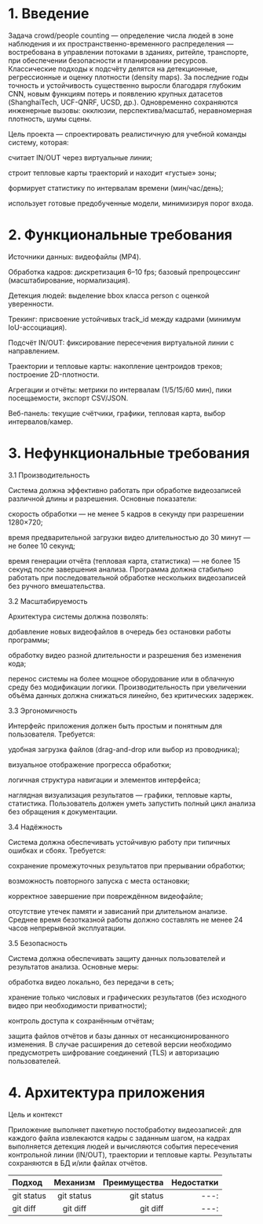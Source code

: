 # 1. Введение

Задача crowd/people counting — определение числа людей в зоне наблюдения и их пространственно-временного распределения — востребована в управлении потоками в зданиях, ритейле, транспорте, при обеспечении безопасности и планировании ресурсов. Классические подходы к подсчёту делятся на детекционные, регрессионные и оценку плотности (density maps). За последние годы точность и устойчивость существенно выросли благодаря глубоким CNN, новым функциям потерь и появлению крупных датасетов (ShanghaiTech, UCF-QNRF, UCSD, др.). Одновременно сохраняются инженерные вызовы: окклюзии, перспектива/масштаб, неравномерная плотность, шумы сцены.

Цель проекта — спроектировать реалистичную для учебной команды систему, которая:

считает IN/OUT через виртуальные линии;

строит тепловые карты траекторий и находит «густые» зоны;

формирует статистику по интервалам времени (мин/час/день);

использует готовые предобученные модели, минимизируя порог входа.

# 2. Функциональные требования

Источники данных: видеофайлы (MP4).

Обработка кадров: дискретизация 6–10 fps; базовый препроцессинг (масштабирование, нормализация).

Детекция людей: выделение bbox класса person с оценкой уверенности.

Трекинг: присвоение устойчивых track_id между кадрами (минимум IoU-ассоциация).

Подсчёт IN/OUT: фиксирование пересечения виртуальной линии с направлением.

Траектории и тепловые карты: накопление центроидов треков; построение 2D-плотности.

Агрегации и отчёты: метрики по интервалам (1/5/15/60 мин), пики посещаемости, экспорт CSV/JSON.

Веб-панель: текущие счётчики, графики, тепловая карта, выбор интервалов/камер.

# 3. Нефункциональные требования
3.1 Производительность

Система должна эффективно работать при обработке видеозаписей различной длины и разрешения.
Основные показатели:

скорость обработки — не менее 5 кадров в секунду при разрешении 1280×720;

время предварительной загрузки видео длительностью до 30 минут — не более 10 секунд;

время генерации отчёта (тепловая карта, статистика) — не более 15 секунд после завершения анализа.
Программа должна стабильно работать при последовательной обработке нескольких видеозаписей без ручного вмешательства.

3.2 Масштабируемость

Архитектура системы должна позволять:

добавление новых видеофайлов в очередь без остановки работы программы;

обработку видео разной длительности и разрешения без изменения кода;

перенос системы на более мощное оборудование или в облачную среду без модификации логики.
Производительность при увеличении объёма данных должна снижаться линейно, без критических задержек.

3.3 Эргономичность

Интерфейс приложения должен быть простым и понятным для пользователя.
Требуется:

удобная загрузка файлов (drag-and-drop или выбор из проводника);

визуальное отображение прогресса обработки;

логичная структура навигации и элементов интерфейса;

наглядная визуализация результатов — графики, тепловые карты, статистика.
Пользователь должен уметь запустить полный цикл анализа без обращения к документации.

3.4 Надёжность

Система должна обеспечивать устойчивую работу при типичных ошибках и сбоях.
Требуется:

сохранение промежуточных результатов при прерывании обработки;

возможность повторного запуска с места остановки;

корректное завершение при повреждённом видеофайле;

отсутствие утечек памяти и зависаний при длительном анализе.
Среднее время безотказной работы должно составлять не менее 24 часов непрерывной эксплуатации.

3.5 Безопасность

Система должна обеспечивать защиту данных пользователей и результатов анализа.
Основные меры:

обработка видео локально, без передачи в сеть;

хранение только числовых и графических результатов (без исходного видео при необходимости приватности);

контроль доступа к сохранённым отчётам;

защита файлов отчётов и базы данных от несанкционированного изменения.
В случае расширения до сетевой версии необходимо предусмотреть шифрование соединений (TLS) и авторизацию пользователей.

# 4. Архитектура приложения

Цель и контекст

Приложение выполняет пакетную постобработку видеозаписей: для каждого файла извлекаются кадры с заданным шагом, на кадрах выполняется детекция людей и вычисляются события пересечения контрольной линии (IN/OUT), траектории и тепловые карты. Результаты сохраняются в БД и/или файлах отчётов.

| Подход | Механизм | Преимущества | Недостатки |
| :---         |     :---:      |          ---: |          ---: |
| git status   | git status     | git status    |          ---: |
| git diff     | git diff       | git diff      |          ---: |
